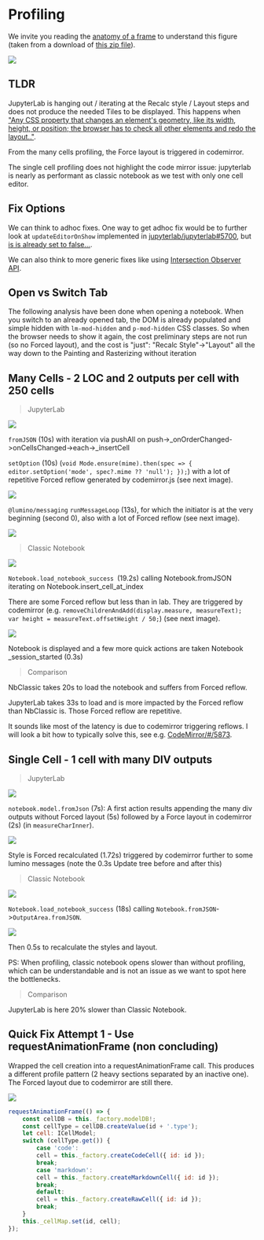 # Profiling

We invite you reading the [anatomy of a frame](https://aerotwist.com/blog/the-anatomy-of-a-frame/) to understand this figure (taken from a download of [this zip file](https://aerotwist.com/static/blog/the-anatomy-of-a-frame/anatomy-of-a-frame.zip)).

![](images/anatomy-of-a-frame.svg "")

## TLDR

JupyterLab is hanging out / iterating at the Recalc style / Layout steps and does not produce the needed Tiles to be displayed. This happens when ["Any CSS property that changes an element's geometry, like its width, height, or position; the browser has to check all other elements and redo the layout.."](https://developers.google.com/web/tools/chrome-devtools/rendering-tools#layout).

From the many cells profiling, the Force layout is triggered in codemirror.

The single cell profiling does not highlight the code mirror issue: jupyterlab is nearly as performant as classic notebook as we test with only one cell editor.

## Fix Options

We can think to adhoc fixes. One way to get adhoc fix would be to further look at `updateEditorOnShow` implemented in [jupyterlab/jupyterlab#5700](https://github.com/jupyterlab/jupyterlab/issues/5700), but [is is already set to false...](https://github.com/jupyterlab/jupyterlab/blob/71f07379b184d5b0b8b67b55163d27194a61a0ac/packages/notebook/src/widget.ts#L493).

We can also think to more generic fixes like using [Intersection Observer API](https://developer.mozilla.org/en-US/docs/Web/API/Intersection_Observer_API).

## Open vs Switch Tab

The following analysis have been done when opening a notebook. When you switch to an already opened tab, the DOM is already populated and simple hidden with `lm-mod-hidden` and `p-mod-hidden` CSS classes. So when the browser needs to show it again, the cost preliminary steps are not run (so no Forced layout), and the cost is "just": "Recalc Style"->"Layout" all the way down to the Painting and Rasterizing without iteration

##  Many Cells - 2 LOC and 2 outputs per cell with 250 cells

> JupyterLab

![](images/profiles/89726263-e12b4100-da18-11ea-95cf-d7eb0821c10b.png "")

`fromJSON` (10s) with iteration via pushAll on push->_onOrderChanged->onCellsChanged->each->_insertCell

`setOption` (10s) (`void Mode.ensure(mime).then(spec => { editor.setOption('mode', spec?.mime ?? 'null'); });`) with a lot of repetitive Forced reflow generated by codemirror.js (see next image).

![](images/profiles/89726287-218abf00-da19-11ea-8e5b-41a8f19db3d9.png "")

`@lumino/messaging` `runMessageLoop` (13s), for which the initiator is at the very beginning (second 0), also with a lot of Forced reflow  (see next image).

![](images/profiles/89726303-42531480-da19-11ea-9201-a477e8a33ee0.png "")

> Classic Notebook

![](images/profiles/89726806-03c05880-da1f-11ea-82fb-f267f4e6e9e4.png "")

`Notebook.load_notebook_success `(19.2s) calling Notebook.fromJSON iterating on Notebook.insert_cell_at_index

There are some Forced reflow but less than in lab. They are triggered by codemirror (e.g. `removeChildrenAndAdd(display.measure, measureText); var height = measureText.offsetHeight / 50;`) (see next image).

![](images/profiles/89726327-96f68f80-da19-11ea-90f4-1c6d8b1a3bb7.png "")

Notebook is displayed and a few more quick actions are taken Notebook _session_started (0.3s)

> Comparison

NbClassic takes 20s to load the notebook and suffers from Forced reflow.

JupyterLab takes 33s to load and is more impacted by the Forced reflow than NbClassic is. Those Forced reflow are repetitive.

It sounds like most of the latency is due to codemirror triggering reflows. I will look a bit how to typically solve this, see e.g. [CodeMirror/#/5873](https://github.com/codemirror/CodeMirror/issues/5873).

## Single Cell - 1 cell with many DIV outputs

> JupyterLab

![](images/profiles/89727264-3a986d80-da23-11ea-9ac7-bd0aa5f68484.png "")

`notebook.model.fromJson` (7s): A first action results appending the many div outputs without Forced layout (5s) followed by a Force layout in codemirror (2s) (in `measureCharInner`).

![](images/profiles/89726966-f015f180-da20-11ea-970f-c89c7cdfe469.png "")

Style is Forced recalculated (1.72s) triggered by codemirror further to some lumino messages (note the 0.3s Update tree before and after this)

> Classic Notebook

![](images/profiles/89726994-3ec38b80-da21-11ea-960b-4891cddbcff6.png "")

`Notebook.load_notebook_success` (18s) calling `Notebook.fromJSON`->`OutputArea.fromJSON`.

![](images/profiles/89727132-6404c980-da22-11ea-9566-a803f7c8b571.png "")

Then 0.5s to recalculate the styles and layout.

PS: When profiling, classic notebook opens slower than without profiling, which can be understandable and is not an issue as we want to spot here the bottlenecks.

> Comparison

JupyterLab is here 20% slower than Classic Notebook.

## Quick Fix Attempt 1 - Use requestAnimationFrame (non concluding)

Wrapped the cell creation into a requestAnimationFrame call. This produces a different profile pattern (2 heavy sections separated by an inactive one). The Forced layout due to codemirror are still there.

![](images/profiles/89731086-9d4e3100-da44-11ea-9e2b-292f8a14920c.png "")

```javascript
requestAnimationFrame(() => {
    const cellDB = this._factory.modelDB!;
    const cellType = cellDB.createValue(id + '.type');
    let cell: ICellModel;
    switch (cellType.get()) {
        case 'code':
        cell = this._factory.createCodeCell({ id: id });
        break;
        case 'markdown':
        cell = this._factory.createMarkdownCell({ id: id });
        break;
        default:
        cell = this._factory.createRawCell({ id: id });
        break;
    }
    this._cellMap.set(id, cell);
});
```
